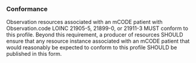 ### Conformance

Observation resources associated with an mCODE patient with Observation.code LOINC 21905-5, 21899-0, or 21911-3 MUST conform to this profile. Beyond this requirement, a producer of resources SHOULD ensure that any resource instance associated with an mCODE patient that would reasonably be expected to conform to this profile SHOULD be published in this form.
